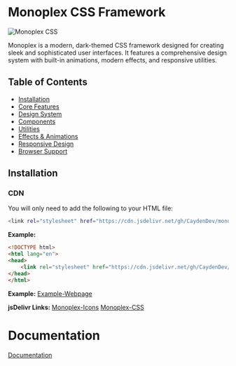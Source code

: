 # Monoplex CSS Framework

![Monoplex CSS](https://img.shields.io/badge/Monoplex-1.1.3-blue)

Monoplex is a modern, dark-themed CSS framework designed for creating sleek and sophisticated user interfaces. It features a comprehensive design system with built-in animations, modern effects, and responsive utilities.

## Table of Contents

- [Installation](#installation)
- [Core Features](#core-features)
- [Design System](#design-system)
- [Components](#components)
- [Utilities](#utilities)
- [Effects & Animations](#effects--animations)
- [Responsive Design](#responsive-design)
- [Browser Support](#browser-support)

## Installation

### CDN

You will only need to add the following to your HTML file:
```bash
<link rel="stylesheet" href="https://cdn.jsdelivr.net/gh/CaydenDev/monoplex@main/monoplex.css">
```

**Example:**
```html
<!DOCTYPE html>
<html lang="en">
<head>
    <link rel="stylesheet" href="https://cdn.jsdelivr.net/gh/CaydenDev/monoplex@main/monoplex.css">
</head>
</html>
```

**Example:** 
[Example-Webpage](https://caydendev.github.io/sites/monoplex-demo.html?#)



**jsDelivr Links:**
[Monoplex-Icons](https://cdn.jsdelivr.net/gh/CaydenDev/monoplex@main/monoplex-icons.css)
[Monoplex-CSS](https://cdn.jsdelivr.net/gh/CaydenDev/monoplex@main/monoplex-113.css)


# Documentation
[Documentation](.github/docu.md)
